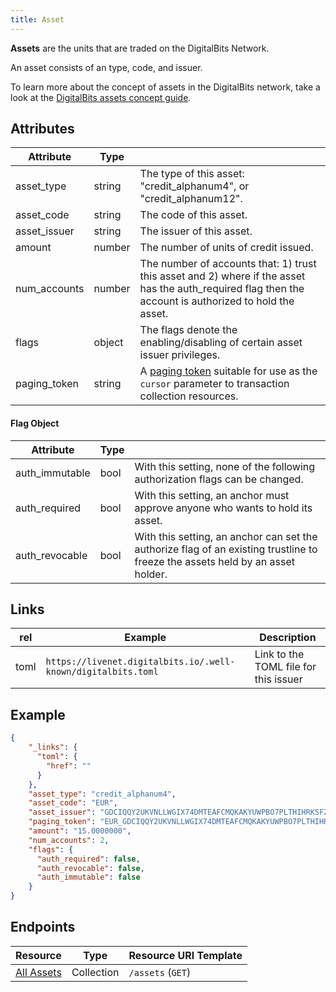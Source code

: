 ```yaml
---
title: Asset
---
```


**Assets** are the units that are traded on the DigitalBits Network.

An asset consists of an type, code, and issuer.

To learn more about the concept of assets in the DigitalBits network, take a look at the [DigitalBits assets concept guide](https://developers.digitalbits.io/guides/concepts/assets.html).

## Attributes

|    Attribute     |  Type  |                                                                                                                                |
| ---------------- | ------ | ------------------------------------------------------------------------------------------------------------------------------ |
| asset_type               | string | The type of this asset: "credit_alphanum4", or "credit_alphanum12". |
| asset_code               | string | The code of this asset.   |
| asset_issuer             | string | The issuer of this asset. |
| amount                   | number | The number of units of credit issued. |
| num_accounts             | number | The number of accounts that: 1) trust this asset and 2) where if the asset has the auth_required flag then the account is authorized to hold the asset. |
| flags                    | object | The flags denote the enabling/disabling of certain asset issuer privileges. |
| paging_token             | string | A [paging token](./page.md) suitable for use as the `cursor` parameter to transaction collection resources.                   |

#### Flag Object
|    Attribute     |  Type  |                                                                                                                                |
| ---------------- | ------ | ------------------------------------------------------------------------------------------------------------------------------ |
| auth_immutable             | bool | With this setting, none of the following authorization flags can be changed. |
| auth_required              | bool | With this setting, an anchor must approve anyone who wants to hold its asset.  |
| auth_revocable             | bool | With this setting, an anchor can set the authorize flag of an existing trustline to freeze the assets held by an asset holder.  |

## Links
| rel          | Example                                                                                           | Description                                                
|--------------|---------------------------------------------------------------------------------------------------|------------------------------------------------------------
| toml  | `https://livenet.digitalbits.io/.well-known/digitalbits.toml`| Link to the TOML file for this issuer |

## Example

```json
{
    "_links": {
      "toml": {
        "href": ""
      }
    },
    "asset_type": "credit_alphanum4",
    "asset_code": "EUR",
    "asset_issuer": "GDCIQQY2UKVNLLWGIX74DMTEAFCMQKAKYUWPBO7PLTHIHRKSFZN7V2FC",
    "paging_token": "EUR_GDCIQQY2UKVNLLWGIX74DMTEAFCMQKAKYUWPBO7PLTHIHRKSFZN7V2FC_credit_alphanum4",
    "amount": "15.0000000",
    "num_accounts": 2,
    "flags": {
      "auth_required": false,
      "auth_revocable": false,
      "auth_immutable": false
    }
}
```

## Endpoints

|  Resource                                |    Type    |    Resource URI Template     |
| ---------------------------------------- | ---------- | ---------------------------- |
| [All Assets](../endpoints/assets-all.md) | Collection | `/assets` (`GET`)            |
